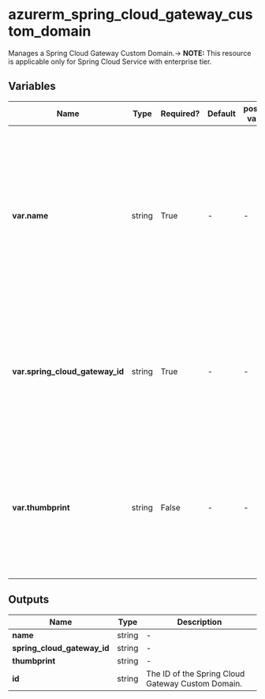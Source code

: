 # azurerm_spring_cloud_gateway_custom_domain

Manages a Spring Cloud Gateway Custom Domain.-> **NOTE:** This resource is applicable only for Spring Cloud Service with enterprise tier.

## Variables

| Name | Type | Required? | Default  | possible values | Description |
| ---- | ---- | --------- | -------- | ----------- | ----------- |
| **var.name** | string | True | -  |  -  | The name which should be used for this Spring Cloud Gateway Custom Domain. Changing this forces a new Spring Cloud Gateway Custom Domain to be created. | 
| **var.spring_cloud_gateway_id** | string | True | -  |  -  | The ID of the Spring Cloud Gateway. Changing this forces a new Spring Cloud Gateway Custom Domain to be created. | 
| **var.thumbprint** | string | False | -  |  -  | Specifies the thumbprint of the Spring Cloud Certificate that binds to the Spring Cloud Gateway Custom Domain. | 



## Outputs

| Name | Type | Description |
| ---- | ---- | --------- | 
| **name** | string  | - | 
| **spring_cloud_gateway_id** | string  | - | 
| **thumbprint** | string  | - | 
| **id** | string  | The ID of the Spring Cloud Gateway Custom Domain. | 